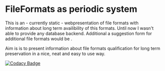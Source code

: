 # FileFormats as periodic system

This is an - currently static - webpresentation of file formats with information about long term availibility of this formats. 
Until now I wasn't able to provide any database backend. Additional a suggestion form for additional file formats would be . 

Aim is is to present information about file formats qualification for long term preservation in a nice, neat and easy to use way.

[![Codacy Badge](https://app.codacy.com/project/badge/Grade/1be6ae2621fe4d3b9369aca884f9daa1)](https://www.codacy.com/gh/aquast/period/dashboard?utm_source=github.com&amp;utm_medium=referral&amp;utm_content=aquast/period&amp;utm_campaign=Badge_Grade)
